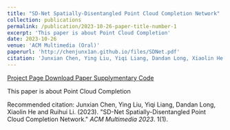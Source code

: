 ```yaml
---
title: "SD-Net Spatially-Disentangled Point Cloud Completion Network"
collection: publications
permalink: /publication/2023-10-26-paper-title-number-1
excerpt: 'This paper is about Point Cloud Completion'
date: 2023-10-26
venue: 'ACM Multimedia (Oral)'
paperurl: 'http://chenjunx1an.github.io/files/SDNet.pdf'
citation: 'Junxian Chen, Ying Liu, Yiqi Liang, Dandan Long, Xiaolin He and Ruihui Li. (2023). &quot;SD-Net Spatially-Disentangled Point Cloud Completion Network.&quot; <i>ACM Multimedia 2023</i>. 1(1).'
---
```


<a href='https://dl.acm.org/doi/abs/10.1145/3581783.3611716'>Project Page </a>
<a href='http://chenjunx1an.github.io/files/SDNet.pdf'>Download Paper </a>
<a href='http://chenjunx1an.github.io/files/supplymentary-SDNet.pdf'>Supplymentary </a>
<a href='https://github.com/ChenJunX1an/SDNet'>Code</a>


This paper is about Point Cloud Completion

Recommended citation: Junxian Chen, Ying Liu, Yiqi Liang, Dandan Long, Xiaolin He and Ruihui Li. (2023). "SD-Net Spatially-Disentangled Point Cloud Completion Network." <i>ACM Multimedia 2023</i>. 1(1).
